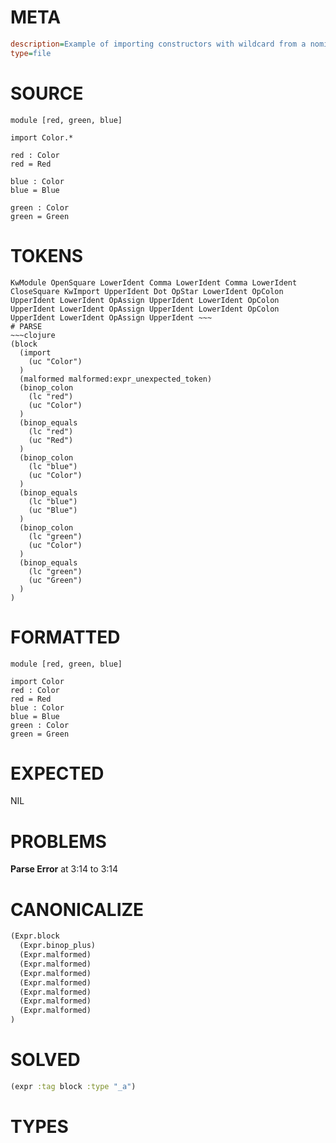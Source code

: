 # META
~~~ini
description=Example of importing constructors with wildcard from a nominal tag union
type=file
~~~
# SOURCE
~~~roc
module [red, green, blue]

import Color.*

red : Color
red = Red

blue : Color
blue = Blue

green : Color
green = Green
~~~
# TOKENS
~~~text
KwModule OpenSquare LowerIdent Comma LowerIdent Comma LowerIdent CloseSquare KwImport UpperIdent Dot OpStar LowerIdent OpColon UpperIdent LowerIdent OpAssign UpperIdent LowerIdent OpColon UpperIdent LowerIdent OpAssign UpperIdent LowerIdent OpColon UpperIdent LowerIdent OpAssign UpperIdent ~~~
# PARSE
~~~clojure
(block
  (import
    (uc "Color")
  )
  (malformed malformed:expr_unexpected_token)
  (binop_colon
    (lc "red")
    (uc "Color")
  )
  (binop_equals
    (lc "red")
    (uc "Red")
  )
  (binop_colon
    (lc "blue")
    (uc "Color")
  )
  (binop_equals
    (lc "blue")
    (uc "Blue")
  )
  (binop_colon
    (lc "green")
    (uc "Color")
  )
  (binop_equals
    (lc "green")
    (uc "Green")
  )
)
~~~
# FORMATTED
~~~roc
module [red, green, blue]

import Color
red : Color
red = Red
blue : Color
blue = Blue
green : Color
green = Green
~~~
# EXPECTED
NIL
# PROBLEMS
**Parse Error**
at 3:14 to 3:14

# CANONICALIZE
~~~clojure
(Expr.block
  (Expr.binop_plus)
  (Expr.malformed)
  (Expr.malformed)
  (Expr.malformed)
  (Expr.malformed)
  (Expr.malformed)
  (Expr.malformed)
  (Expr.malformed)
)
~~~
# SOLVED
~~~clojure
(expr :tag block :type "_a")
~~~
# TYPES
~~~roc
~~~
